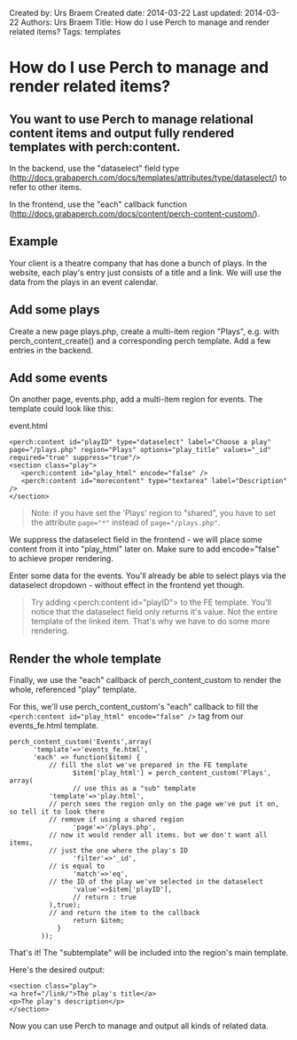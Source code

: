 Created by: Urs Braem
Created date: 2014-03-22
Last updated: 2014-03-22
Authors: Urs Braem
Title: How do I use Perch to manage and render related items?
Tags: templates

# How do I use Perch to manage and render related items?

## You want to use Perch to manage relational content items and output fully rendered templates with perch:content.

In the backend, use the "dataselect" field type (http://docs.grabaperch.com/docs/templates/attributes/type/dataselect/) to refer to other items.

In the frontend, use the "each" callback function (http://docs.grabaperch.com/docs/content/perch-content-custom/).

## Example

Your client is a theatre company that has done a bunch of plays. In the website, each play's entry just consists of a title and a link. We will use the data from the plays in an event calendar.

## Add some plays

Create a new page plays.php, create a multi-item region "Plays", e.g. with perch_content_create() and a corresponding perch template. Add a few entries in the backend.

## Add some events

On another page, events.php, add a multi-item region for events. The template could look like this:

event.html
```
<perch:content id="playID" type="dataselect" label="Choose a play" page="/plays.php" region="Plays" options="play_title" values="_id" required="true" suppress="true"/>
<section class="play">
   <perch:content id="play_html" encode="false" />
   <perch:content id="morecontent" type="textarea" label="Description" />
</section>
```

> Note: if you have set the 'Plays' region to "shared", you have to set the attribute ```page="*"``` instead of ```page="/plays.php"```.

We suppress the dataselect field in the frontend - we will place some content from it into "play_html" later on. Make sure to add encode="false" to achieve proper rendering.

Enter some data for the events. You'll already be able to select plays via the dataselect dropdown - without effect in the frontend yet though.

> Try adding <perch:content id="playID"> to the FE template. You'll notice that the dataselect field only returns it's value. Not the entire template of the linked item. That's why we have to do some more rendering.

## Render the whole template

Finally, we use the "each" callback of perch_content_custom to render the whole, referenced "play" template.

For this, we'll use perch_content_custom's "each" callback to fill the ```<perch:content id="play_html" encode="false" />``` tag from our events_fe.html template.

```
perch_content_custom('Events',array(
	  'template'=>'events_fe.html',
	  'each' => function($item) {
          // fill the slot we've prepared in the FE template
		  		$item['play_html'] = perch_content_custom('Plays', array(
		  		// use this as a "sub" template
          'template'=>'play.html',
          // perch sees the region only on the page we've put it on, so tell it to look there
          // remove if using a shared region
		  		'page'=>'/plays.php',
          // now it would render all items. but we don't want all items,
          // just the one where the play's ID
		  		'filter'=>'_id',
          // is equal to
		  		'match'=>'eq',
          // the ID of the play we've selected in the dataselect
		  		'value'=>$item['playID'],
	  			// return : true
          ),true);
          // and return the item to the callback
		  		return $item;
		  	}
	  	));
```


That's it! The "subtemplate" will be included into the region's main template.

Here's the desired output:

```
<section class="play">
<a href="/link/">The play's title</a>
<p>The play's description</p>
</section>
```

Now you can use Perch to manage and output all kinds of related data.
